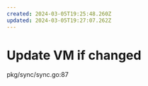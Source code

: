 ```yaml
---
created: 2024-03-05T19:25:48.260Z
updated: 2024-03-05T19:27:07.262Z
---
```


# Update VM if changed

pkg/sync/sync.go:87
